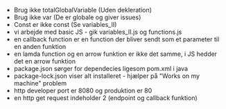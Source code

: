- Brug ikke totalGlobalVariable (Uden dekleration)
- Brug ikke var (De er globale og giver issues)
- Const er ikke const (Se variables_II)
- vi arbejde med basic JS - gik variables_II.js og functions.js
- en callback function er en function der bliver sendt som et parameter til en anden funktion
- en lamda function og en arrow funktion er ikke det samme, i JS hedder det en arrow funktion
- package.json sørger for dependecies ligesom pom.xml i java
- package-lock.json viser alt installeret - hjælper på "Works on my machine" problem
- http developer port er 8080 og produktion er 80
- en http get request indeholder 2 (endpoint og callback funktion)
